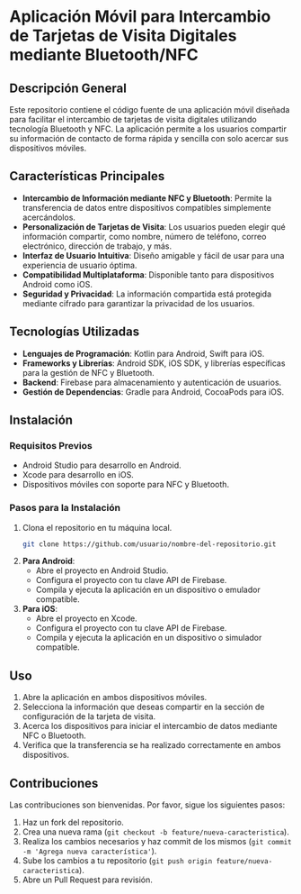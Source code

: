 # Aplicación Móvil para Intercambio de Tarjetas de Visita Digitales mediante Bluetooth/NFC

## Descripción General

Este repositorio contiene el código fuente de una aplicación móvil diseñada para facilitar el intercambio de tarjetas de visita digitales utilizando tecnología Bluetooth y NFC. La aplicación permite a los usuarios compartir su información de contacto de forma rápida y sencilla con solo acercar sus dispositivos móviles.

## Características Principales

- **Intercambio de Información mediante NFC y Bluetooth**: Permite la transferencia de datos entre dispositivos compatibles simplemente acercándolos.
- **Personalización de Tarjetas de Visita**: Los usuarios pueden elegir qué información compartir, como nombre, número de teléfono, correo electrónico, dirección de trabajo, y más.
- **Interfaz de Usuario Intuitiva**: Diseño amigable y fácil de usar para una experiencia de usuario óptima.
- **Compatibilidad Multiplataforma**: Disponible tanto para dispositivos Android como iOS.
- **Seguridad y Privacidad**: La información compartida está protegida mediante cifrado para garantizar la privacidad de los usuarios.

## Tecnologías Utilizadas

- **Lenguajes de Programación**: Kotlin para Android, Swift para iOS.
- **Frameworks y Librerías**: Android SDK, iOS SDK, y librerías específicas para la gestión de NFC y Bluetooth.
- **Backend**: Firebase para almacenamiento y autenticación de usuarios.
- **Gestión de Dependencias**: Gradle para Android, CocoaPods para iOS.

## Instalación

### Requisitos Previos

- Android Studio para desarrollo en Android.
- Xcode para desarrollo en iOS.
- Dispositivos móviles con soporte para NFC y Bluetooth.

### Pasos para la Instalación

1. Clona el repositorio en tu máquina local.
    ```bash
    git clone https://github.com/usuario/nombre-del-repositorio.git
    ```
2. **Para Android**:
    - Abre el proyecto en Android Studio.
    - Configura el proyecto con tu clave API de Firebase.
    - Compila y ejecuta la aplicación en un dispositivo o emulador compatible.
3. **Para iOS**:
    - Abre el proyecto en Xcode.
    - Configura el proyecto con tu clave API de Firebase.
    - Compila y ejecuta la aplicación en un dispositivo o simulador compatible.

## Uso

1. Abre la aplicación en ambos dispositivos móviles.
2. Selecciona la información que deseas compartir en la sección de configuración de la tarjeta de visita.
3. Acerca los dispositivos para iniciar el intercambio de datos mediante NFC o Bluetooth.
4. Verifica que la transferencia se ha realizado correctamente en ambos dispositivos.

## Contribuciones

Las contribuciones son bienvenidas. Por favor, sigue los siguientes pasos:

1. Haz un fork del repositorio.
2. Crea una nueva rama (`git checkout -b feature/nueva-caracteristica`).
3. Realiza los cambios necesarios y haz commit de los mismos (`git commit -m 'Agrega nueva característica'`).
4. Sube los cambios a tu repositorio (`git push origin feature/nueva-caracteristica`).
5. Abre un Pull Request para revisión.

